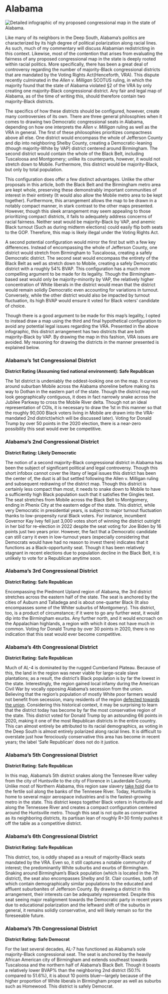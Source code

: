 # **Alabama**
![Detailed infographic of my proposed congressional map in the state of Alabama.](/Alabama/AlabamaProposedMap.png)

Like many of its neighbors in the Deep South, Alabama’s politics are characterized by its high degree of political polarization along racial lines. As such, much of my commentary will discuss Alabamian redistricting in this context. Likewise, most of the contention that arises from evaluating the fairness of any proposed congressional map in the state is deeply rooted within racial politics. More specifically, there has been a great deal of controversy regarding the number of majority-Black congressional districts that are mandated by the Voting Rights Act(Henceforth, VRA). This dispute recently culminated in the *Allen v. Milligan* SCOTUS ruling, in which the majority found that the state of Alabama violated §2 of the VRA by only creating one majority-Black congressional district. Any fair and legal map of Alabama, as of the time of writing this, should therefore contain two majority-Black districts.

The specifics of how these districts should be configured, however, create many controversies of its own. There are three general philosophies when it comes to drawing two Democratic congressional seats in Alabama, depending on how one interprets the *Allen v. Milligan* ruling as well as the VRA in general. The first of these philosophies prioritizes compactness above all else. One district would encompass the whole of Jefferson County and dip into neighboring Shelby County, creating a Democratic-leaning (though majority-White by VAP) district centered around Birmingham. The second district would contain the whole of the Black Belt, including Tuscaloosa and Montgomery; unlike its counterparts, however, it would not stretch down to Mobile. Furthermore, this district would be majority-Black, but only by total population.

This configuration does offer a few distinct advantages. Unlike the other proposals in this article, both the Black Belt and the Birmingham metro area are kept whole, preserving these demonstrably important communities of interest in their entirety (It would also allow the Mobile metro area to be kept together). Furthermore, this arrangement allows the map to be drawn in a notably compact manner, in stark contrast to the other maps presented. However, though this sleek arrangement may seem appealing to those prioritizing compact districts, it fails to adequately address concerns of racial fairness. Neither seat would be majority-Black by VAP, and anemic Black turnout (Such as during midterm elections) could easily flip both seats to the GOP. Therefore, this map is likely illegal under the Voting Rights Act.

A second potential configuration would mirror the first but with a few key differences. Instead of encompassing the whole of Jefferson County, one district would stretch from Birmingham to Tuscaloosa, creating a safely Democratic district. The second seat would encompass the entirety of the Black Belt as well as stretch down to Mobile, creating a safely Democratic district with a roughly 54% BVAP. This configuration has a much more compelling argument to be made for its legality. Though the Birmingham-based seat would only be majority-minority by VAP, the relatively higher concentration of White liberals in the district would mean that the district would remain solidly Democratic even accounting for variations in turnout. Conversely, while the other district would also be impacted by turnout fluctuation, its high BVAP would ensure it voted for Black voters’ candidate of choice.

Though there is a good argument to be made for this map’s legality, I opted to instead draw a map using the third and final hypothetical configuration to avoid any potential legal issues regarding the VRA. Presented in the above infographic, this district arrangement has two districts that are both majority-Black by VAP. By drawing the map in this fashion, VRA issues are avoided. My reasoning for drawing the districts in the manner presented is explained below.

### Alabama’s 1st Congressional District
**District Rating (Assuming tied national environment): Safe Republican**

The 1st district is undeniably the oddest-looking one on the map. It curves around suburban Mobile across the Alabama shoreline before making its way to Dothan in the eastern part of the state. Though the district may not look geographically contiguous, it does in fact narrowly snake across the Jubilee Parkway to cross the Mobile River delta. Though not an ideal representation of COIs, it is necessary to draw the 1st in this manner so that the roughly 90,000 Black voters living in Mobile are drawn into the VRA-mandated 2nd district(which will be discussed later). Voting for Donald Trump by over 50 points in the 2020 election, there is a near-zero possibility this seat would ever be competitive.

### Alabama’s 2nd Congressional District
**District Rating: Likely Democratic**

The notion of a second majority-Black congressional district in Alabama has been the subject of significant political and legal controversy. Though this short infobox cannot cover the litany of legal issues this district has been the center of, the dust is all but settled following the Allen v. Milligan ruling and subsequent redrawing of the district map. Though this district is certainly less compact than most, it needs to snake down to Mobile to have a sufficiently high Black population such that it satisfies the Gingles test. The seat stretches from Mobile across the Black Belt to Montgomery, ending in Phenix City at the eastern edge of the state. This district, while very Democratic in presidential years, is subject to major turnout fluctuation thanks to low-propensity rural Black voters. For instance, incumbent Governor Kay Ivey fell just 3,000 votes short of winning the district outright in her bid for re-election in 2022 despite the seat voting for Joe Biden by 16 points just two years prior. However, the fact that a Democratic candidate can still carry it even in low-turnout years (especially considering that Democrats would have had no reason to invest there) indicates that it functions as a Black-opportunity seat. Though it has been relatively stagnant in recent elections due to population decline in the Black Belt, it is unlikely to vote for a Republican anytime soon.

### Alabama’s 3rd Congressional District
**District Rating: Safe Republican**

Encompassing the Piedmont Upland region of Alabama, the 3rd district stretches across the eastern half of the state. The seat is anchored by the cities of Auburn and Talladega and is about one-quarter Black (It also encompasses some of the Whiter suburbs of Montgomery). This district, too, is a product of circumstance; if it were to go any further west, it would dip into the Birmingham exurbs. Any further north, and it would encroach on the Appalachian highlands, a region with which it does not have much in common. Voting for Donald Trump by over 30 points in 2020, there is no indication that this seat would ever become competitive.

### Alabama’s 4th Congressional District
**District Rating: Safe Republican**

Much of AL-4 is dominated by the rugged Cumberland Plateau. Because of this, the land in the region was never viable for large-scale slave plantations; as a result, the district’s Black population is by far the lowest in the state. Interestingly, the region gained local infamy during the American Civil War by vocally opposing Alabama’s secession from the union. Believing that the region’s population of mostly White poor farmers would not benefit from secession, many residents of the region [defected towards the union](https://encyclopediaofalabama.org/article/free-state-of-winston/). Considering this historical context, it may be surprising to learn that the district today has become by far the most conservative region of the state. This district voted for Donald Trump by an astounding 66 points in 2020, making it one of the most Republican districts in the entire country. This can almost entirely be attributed to its racial demographics, as voting in the Deep South is almost entirely polarized along racial lines. It is difficult to overstate just how ferociously conservative this area has become in recent years; the label ‘Safe Republican’ does not do it justice.

### Alabama’s 5th Congressional District
**District Rating: Safe Republican**

In this map, Alabama’s 5th district snakes along the Tennesee River valley from the city of Huntsville to the city of Florence in Lauderdale County. Unlike most of Northern Alabama, this region saw slavery [take hold](https://www.jstor.org/stable/2210232?read-now=1&seq=2#page_scan_tab_contents) due to the fertile soil along the banks of the Tennesee River. Today, Huntsville is home to several major aerospace industries and is the fastest-growing metro in the state. This district keeps together Black voters in Huntsville and along the Tennessee River and creates a compact configuration centered around the Huntsville metro. Though this seat is not quite as conservative as its neighboring districts, its partisan lean of roughly R+30 firmly pushes it off the table as a competitive district.

### Alabama’s 6th Congressional District
**District Rating: Safe Republican**

This district, too, is oddly shaped as a result of majority-Black seats mandated by the VRA. Even so, it still captures a notable community of interest; the predominantly White suburbs and exurbs of Birmingham. Snaking around Birmingham’s Black population (which is located in the 7th district), the seat also encompasses Shelby and St. Clair counties, both of which contain demographically similar populations to the educated and affluent suburbanites of Jefferson County. By drawing a district in this arrangement, their interests can be adequately represented. Despite this seat seeing major realignment towards the Democratic party in recent years due to educational polarization and the leftward shift of the suburbs in general, it remains solidly conservative, and will likely remain so for the foreseeable future.

### Alabama’s 7th Congressional District
**District Rating: Safe Democrat**

For the last several decades, AL-7 has functioned as Alabama’s sole majority-Black congressional seat. The seat is anchored by the heavily African American city of Birmingham and extends southeast towards Tuscaloosa and the northern half of Alabama’s Black Belt. Though it boasts a relatively lower BVAP% than the neighboring 2nd district (50.1% compared to 51.6%), it is about 10 points bluer—largely because of the higher proportion of White liberals in Birmingham proper as well as suburbs such as Homewood. This district is safely Democrat.

